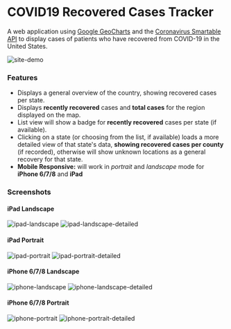 # COVID19 Recovered Cases Tracker

A web application using [Google GeoCharts](https://developers.google.com/chart/interactive/docs/gallery/geochart) and the [Coronavirus Smartable API](https://developer.smartable.ai/api-details#api=coronavirus&operation=stats) to display cases of patients who have recovered from COVID-19 in the United States.

![site-demo](/images/site-demo.gif)

### Features
- Displays a general overview of the country, showing recovered cases per state.
- Displays **recently recovered** cases and **total cases** for the region displayed on the map.
- List view will show a badge for **recently recovered** cases per state (if available).
- Clicking on a state (or choosing from the list, if available) loads a more detailed view of that state's data, **showing recovered cases per county** (if recorded), otherwise will show unknown locations as a general recovery for that state.
- **Mobile Responsive:** will work in *portrait* and *landscape* mode for **iPhone 6/7/8** and **iPad**

### Screenshots
#### iPad Landscape
![ipad-landscape](/images/ipad-ls.png)
![ipad-landscape-detailed](/images/ipad-ls-state.png)

#### iPad Portrait
![ipad-portrait](/images/ipad-pt.png)
![ipad-portrait-detailed](/images/ipad-pt-state.png)

#### iPhone 6/7/8 Landscape
![iphone-landscape](/images/iphone-ls.png)
![iphone-landscape-detailed](/images/iphone-ls-state.png)

#### iPhone 6/7/8 Portrait
![iphone-portrait](/images/iphone-pt.png)
![iphone-portrait-detailed](/images/iphone-pt-state.png)
